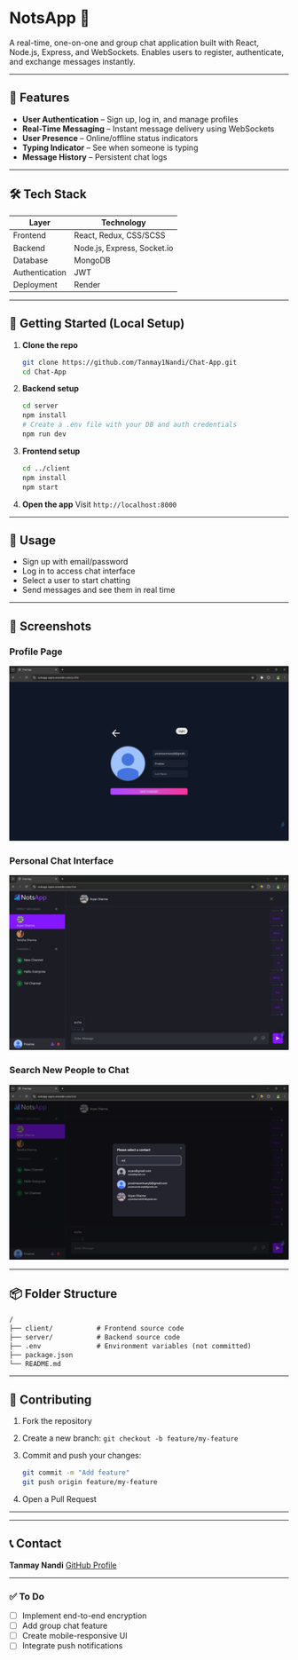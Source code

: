 # NotsApp 🚀

A real-time, one-on-one and group chat application built with React, Node.js, Express, and WebSockets. Enables users to register, authenticate, and exchange messages instantly.

---

## 🎯 Features

* **User Authentication** – Sign up, log in, and manage profiles
* **Real-Time Messaging** – Instant message delivery using WebSockets
* **User Presence** – Online/offline status indicators
* **Typing Indicator** – See when someone is typing
* **Message History** – Persistent chat logs

---

## 🛠️ Tech Stack

| Layer          | Technology                  |
| -------------- | --------------------------- |
| Frontend       | React, Redux, CSS/SCSS      |
| Backend        | Node.js, Express, Socket.io |
| Database       | MongoDB                     |
| Authentication | JWT                         |
| Deployment     | Render                      |

---

## 📅 Getting Started (Local Setup)

1. **Clone the repo**

   ```bash
   git clone https://github.com/Tanmay1Nandi/Chat-App.git
   cd Chat-App
   ```

2. **Backend setup**

   ```bash
   cd server
   npm install
   # Create a .env file with your DB and auth credentials
   npm run dev
   ```

3. **Frontend setup**

   ```bash
   cd ../client
   npm install
   npm start
   ```

4. **Open the app**
   Visit `http://localhost:8000`

---

## 🦖 Usage

* Sign up with email/password
* Log in to access chat interface
* Select a user to start chatting
* Send messages and see them in real time

---

## 🎥 Screenshots

### Profile Page

![Profile Page](./screenshots/profile.png)

### Personal Chat Interface

![Chat Interface](./screenshots/personal-chat.png)

### Search New People to Chat

![Search Contact](./screenshots/search-contacts.png)

---

## 📦 Folder Structure

```
/
├── client/           # Frontend source code
├── server/           # Backend source code
├── .env              # Environment variables (not committed)
├── package.json
└── README.md
```

---

## 🔧 Contributing

1. Fork the repository
2. Create a new branch: `git checkout -b feature/my-feature`
3. Commit and push your changes:

   ```bash
   git commit -m "Add feature"
   git push origin feature/my-feature
   ```
4. Open a Pull Request

---


---

## 📞 Contact

**Tanmay Nandi**
[GitHub Profile](https://github.com/Tanmay1Nandi)

---

### ✅ To Do

* [ ] Implement end-to-end encryption
* [ ] Add group chat feature
* [ ] Create mobile-responsive UI
* [ ] Integrate push notifications
